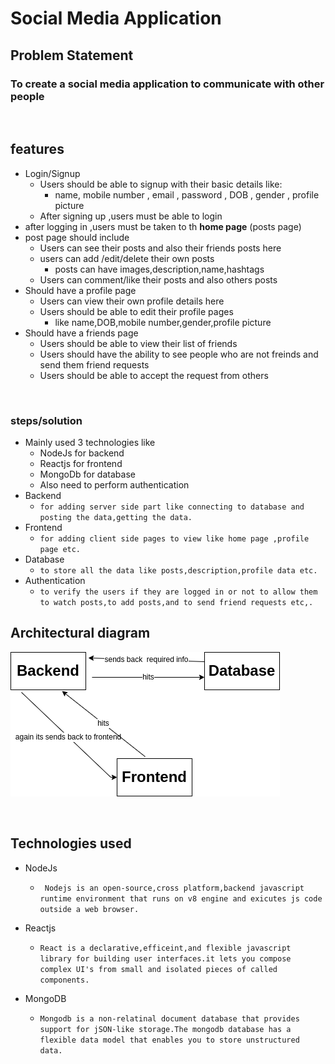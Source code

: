 # Social Media Application

## Problem Statement

### To create a social media application to communicate with other people

<br>

## features

- Login/Signup
    - Users should be able to signup with their basic details like:
        - name, mobile number , email , password , DOB , gender , profile picture    
    - After signing up ,users must be able to login
- after logging in ,users must be taken to th **home page** (posts page)
- post page should include      
    - Users can see their posts and also their friends posts here
    - users can add /edit/delete their own posts
        - posts can have images,description,name,hashtags
    - Users can comment/like their posts and also others posts
- Should have a profile page
    - Users can view their own profile details here
    - Users should be able to edit their profile pages
        - like name,DOB,mobile number,gender,profile picture
- Should have a friends page 
    - Users should be able to view their list of friends
    - Users should have the ability to see people who are not freinds and send them friend requests
    - Users should be able to accept the request from others

<br>


### steps/solution

- Mainly used 3 technologies like
    - NodeJs for backend
    - Reactjs for frontend
    - MongoDb for database
    - Also need to perform authentication
- Backend
    - ```for adding server side part like connecting to database and posting the data,getting the data.```
- Frontend
    - ```for adding client side pages to view like home page ,profile page etc.```
- Database
    - ```to store all the data like posts,description,profile data etc.```
- Authentication
    - ```to verify the users if they are logged in or not to allow them to watch posts,to add posts,and to send friend requests etc,.```
    
## Architectural diagram

![alt text](architecture.png)

<br>

## Technologies used
- NodeJs
   - ``` Nodejs is an open-source,cross platform,backend javascript runtime environment that runs on v8 engine and exicutes js code outside a web browser.```

- Reactjs
    - ```React is a declarative,efficeint,and flexible javascript library for building user interfaces.it lets you compose complex UI's from small and isolated pieces of called components.```

- MongoDB
    - ```Mongodb is a non-relatinal document database that provides support for jSON-like storage.The mongodb database has a flexible data model that enables you to store unstructured data.```